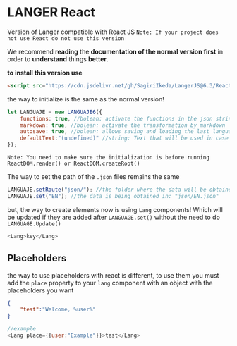 # LANGER React

Version of Langer compatible with React JS `Note: If your project does not use React do not use this version`

We recommend **reading** the **documentation of the normal version first** in order to **understand** things **better**.

**to install this version use**

```html
<script src="https://cdn.jsdelivr.net/gh/SagiriIkeda/LangerJS@6.3/React/Langer.min.js"></script>
```

the way to initialize is the same as the normal version!
```js
let LANGUAJE = new LANGUAJE6({
    functions: true, //bolean: activate the functions in the json strings
    markdown: true, //bolean: activate the transformation by markdown
    autosave: true, //bolean: allows saving and loading the last language selected by the user.
    defaultText:"(undefined)" //string: Text that will be used in case a key is not found in the selected language.
});
```
`Note: You need to make sure the initialization is before running ReactDOM.render() or ReactDOM.createRoot()`


The way to set the path of the `.json` files remains the same

```js
LANGUAJE.setRoute("json/"); //the folder where the data will be obtained
LANGUAJE.set("EN"); //the data is being obtained in: "json/EN.json"
```

but, the way to create elements now is using `Lang` components! Which will be updated if they are added after `LANGUAGE.set()` without the need to do `LANGUAGE.Update()`

```js
<Lang>key</Lang>
```

## Placeholders
the way to use placeholders with react is different, to use them you must add the `place` property to your `lang` component with an object with the placeholders you want

```json
{
    "test":"Welcome, %user%"
}
```
```js
//example
<Lang place={{user:"Example"}}>test</Lang>
```
